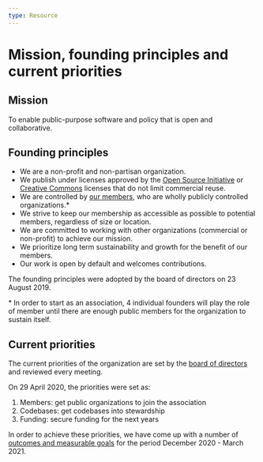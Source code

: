 ```yaml
---
type: Resource
---
```


# Mission, founding principles and current priorities

## Mission

To enable public-purpose software and policy that is open and collaborative.

## Founding principles

* We are a non-profit and non-partisan organization.
* We publish under licenses approved by the [Open Source Initiative](https://opensource.org/licenses) or [Creative Commons](https://creativecommons.org/licenses/) licenses that do not limit commercial reuse.
* We are controlled by [our members](members.md), who are wholly publicly controlled organizations.*
* We strive to keep our membership as accessible as possible to potential members, regardless of size or location.
* We are committed to working with other organizations (commercial or non-profit) to achieve our mission.
* We prioritize long term sustainability and growth for the benefit of our members.
* Our work is open by default and welcomes contributions.

The founding principles were adopted by the board of directors on 23 August 2019.

\* In order to start as an association, 4 individual founders will play the role of member until there are enough public members for the organization to sustain itself.

## Current priorities

The current priorities of the organization are set
by the [board of directors](governance-model.md)
and reviewed every meeting.

On 29 April 2020,
the priorities were set as:

1. Members: get public organizations to join the association
1. Codebases: get codebases into stewardship
1. Funding: secure funding for the next years

In order to achieve these priorities, we have come up with a number of [outcomes and measurable goals](measurable-goals.md) for the period December 2020 - March 2021.
